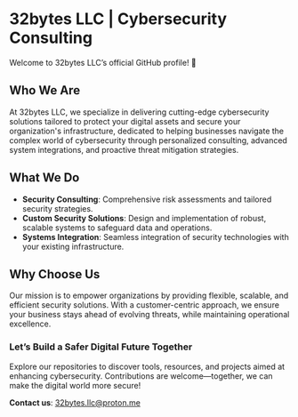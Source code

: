 # 32bytes LLC | Cybersecurity Consulting  

Welcome to 32bytes LLC’s official GitHub profile! 🚀  

## Who We Are  
At 32bytes LLC, we specialize in delivering cutting-edge cybersecurity solutions tailored to protect your digital assets and secure your organization's infrastructure, dedicated to helping businesses navigate the complex world of cybersecurity through personalized consulting, advanced system integrations, and proactive threat mitigation strategies.  

## What We Do  
- **Security Consulting**: Comprehensive risk assessments and tailored security strategies.  
- **Custom Security Solutions**: Design and implementation of robust, scalable systems to safeguard data and operations.  
- **Systems Integration**: Seamless integration of security technologies with your existing infrastructure.  

## Why Choose Us  
Our mission is to empower organizations by providing flexible, scalable, and efficient security solutions. With a customer-centric approach, we ensure your business stays ahead of evolving threats, while maintaining operational excellence.  

### Let’s Build a Safer Digital Future Together  
Explore our repositories to discover tools, resources, and projects aimed at enhancing cybersecurity. Contributions are welcome—together, we can make the digital world more secure!  

**Contact us**: [32bytes.llc@proton.me](mailto:32bytes.llc@proton.me)  
